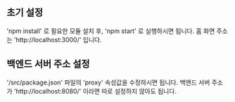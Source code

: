 ## 초기 설정
'npm install' 로 필요한 모듈 설치 후, 'npm start' 로 실행하시면 됩니다.
홈 화면 주소는 'http://localhost:3000/' 입니다.

## 백엔드 서버 주소 설정
'/src/package.json' 파일의 'proxy' 속성값을 수정하시면 됩니다.
백엔드 서버 주소가 'http://localhost:8080/' 이라면 따로 설정하지 않아도 됩니다.